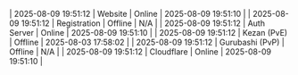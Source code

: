 | 2025-08-09 19:51:12 | Website | Online | 2025-08-09 19:51:10 |
| 2025-08-09 19:51:12 | Registration | Offline | N/A |
| 2025-08-09 19:51:12 | Auth Server | Online | 2025-08-09 19:51:10 |
| 2025-08-09 19:51:12 | Kezan (PvE) | Offline | 2025-08-03 17:58:02 |
| 2025-08-09 19:51:12 | Gurubashi (PvP) | Offline | N/A |
| 2025-08-09 19:51:12 | Cloudflare | Online | 2025-08-09 19:51:10 |
